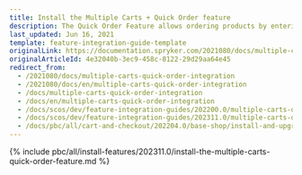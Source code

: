 ```yaml
---
title: Install the Multiple Carts + Quick Order feature
description: The Quick Order Feature allows ordering products by entering SKU and quantity on one page. The guide describes how to integrate the feature into your project.
last_updated: Jun 16, 2021
template: feature-integration-guide-template
originalLink: https://documentation.spryker.com/2021080/docs/multiple-carts-quick-order-integration
originalArticleId: 4e32040b-3ec9-458c-8122-29d29aa64e45
redirect_from:
  - /2021080/docs/multiple-carts-quick-order-integration
  - /2021080/docs/en/multiple-carts-quick-order-integration
  - /docs/multiple-carts-quick-order-integration
  - /docs/en/multiple-carts-quick-order-integration
  - /docs/scos/dev/feature-integration-guides/202200.0/multiple-carts-quick-order-feature-integration.html
  - /docs/scos/dev/feature-integration-guides/202311.0/multiple-carts-quick-order-feature-integration.html  
  - /docs/pbc/all/cart-and-checkout/202204.0/base-shop/install-and-upgrade/install-features/install-the-multiple-carts-quick-order-feature.html
---
```


{% include pbc/all/install-features/202311.0/install-the-multiple-carts-quick-order-feature.md %} <!-- To edit, see /_includes/pbc/all/install-features/202311.0/install-the-multiple-carts-quick-order-feature.md -->

